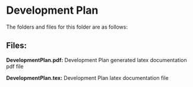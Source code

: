 # Development Plan

The folders and files for this folder are as follows:

Files:
---

**DevelopmentPlan.pdf:** Development Plan generated latex documentation pdf file

**DevelopmentPlan.tex:** Development Plan latex documentation file
